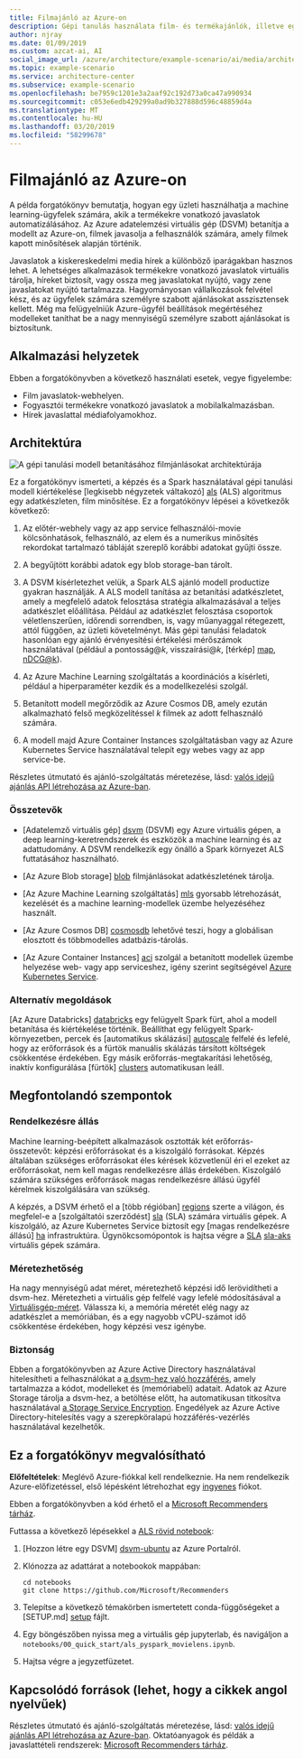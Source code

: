 ```yaml
---
title: Filmajánló az Azure-on
description: Gépi tanulás használata film- és termékajánlók, illetve egyéb javaslatok automatizálására Azure-beli modell betanítására szolgáló gépi tanulási megoldások és Azure Data Science Virtual Machine (DSVM) használatával.
author: njray
ms.date: 01/09/2019
ms.custom: azcat-ai, AI
social_image_url: /azure/architecture/example-scenario/ai/media/architecture-movie-recommender.png
ms.topic: example-scenario
ms.service: architecture-center
ms.subservice: example-scenario
ms.openlocfilehash: be7959c1201e3a2aaf92c192d73a0ca47a990934
ms.sourcegitcommit: c053e6edb429299a0ad9b327888d596c48859d4a
ms.translationtype: MT
ms.contentlocale: hu-HU
ms.lasthandoff: 03/20/2019
ms.locfileid: "58299678"
---
```

# <a name="movie-recommendations-on-azure"></a>Filmajánló az Azure-on

A példa forgatókönyv bemutatja, hogyan egy üzleti használhatja a machine learning-ügyfelek számára, akik a termékekre vonatkozó javaslatok automatizálásához. Az Azure adatelemzési virtuális gép (DSVM) betanítja a modellt az Azure-on, filmek javasolja a felhasználók számára, amely filmek kapott minősítések alapján történik.

Javaslatok a kiskereskedelmi media hírek a különböző iparágakban hasznos lehet. A lehetséges alkalmazások termékekre vonatkozó javaslatok virtuális tárolja, híreket biztosít, vagy ossza meg javaslatokat nyújtó, vagy zene javaslatokat nyújtó tartalmazza. Hagyományosan vállalkozások felvétel kész, és az ügyfelek számára személyre szabott ajánlásokat asszisztensek kellett. Még ma felügyelniük Azure-ügyfél beállítások megértéséhez modelleket taníthat be a nagy mennyiségű személyre szabott ajánlásokat is biztosítunk.

## <a name="relevant-use-cases"></a>Alkalmazási helyzetek

Ebben a forgatókönyvben a következő használati esetek, vegye figyelembe:

* Film javaslatok-webhelyen.
* Fogyasztói termékekre vonatkozó javaslatok a mobilalkalmazásban.
* Hírek javaslattal médiafolyamokhoz.

## <a name="architecture"></a>Architektúra

![A gépi tanulási modell betanításához filmjánlásokat architektúrája][architecture]

Ez a forgatókönyv ismerteti, a képzés és a Spark használatával gépi tanulási modell kiértékelése [legkisebb négyzetek váltakozó] [ als] (ALS) algoritmus egy adatkészleten, film minősítése. Ez a forgatókönyv lépései a következők következő:

1. Az előtér-webhely vagy az app service felhasználói-movie kölcsönhatások, felhasználó, az elem és a numerikus minősítés rekordokat tartalmazó tábláját szereplő korábbi adatokat gyűjti össze.

2. A begyűjtött korábbi adatok egy blob storage-ban tárolt.

3. A DSVM kísérletezhet velük, a Spark ALS ajánló modell productize gyakran használják. A ALS modell tanítása az betanítási adatkészletet, amely a megfelelő adatok felosztása stratégia alkalmazásával a teljes adatkészlet előállítása. Például az adatkészlet felosztása csoportok véletlenszerűen, időrendi sorrendben, is, vagy műanyaggal rétegezett, attól függően, az üzleti követelményt. Más gépi tanulási feladatok hasonlóan egy ajánló érvényesítési értékelési mérőszámok használatával (például a pontosság\@*k*, visszaírási\@*k*, [térkép] [ map], [nDCG\@k][ndcg]).

4. Az Azure Machine Learning szolgáltatás a koordinációs a kísérleti, például a hiperparaméter kezdik és a modellkezelési szolgál.

5. Betanított modell megőrződik az Azure Cosmos DB, amely ezután alkalmazható felső megközelítéssel *k* filmek az adott felhasználó számára.

6. A modell majd Azure Container Instances szolgáltatásban vagy az Azure Kubernetes Service használatával telepít egy webes vagy az app service-be.

Részletes útmutató és ajánló-szolgáltatás méretezése, lásd: [valós idejű ajánlás API létrehozása az Azure-ban][ref-arch].

### <a name="components"></a>Összetevők

* [Adatelemző virtuális gép] [ dsvm] (DSVM) egy Azure virtuális gépen, a deep learning-keretrendszerek és eszközök a machine learning és az adattudomány. A DSVM rendelkezik egy önálló a Spark környezet ALS futtatásához használható.

* [Az Azure Blob storage] [ blob] filmjánlásokat adatkészletének tárolja.

* [Az Azure Machine Learning szolgáltatás] [ mls] gyorsabb létrehozását, kezelését és a machine learning-modellek üzembe helyezéséhez használt.

* [Az Azure Cosmos DB] [ cosmosdb] lehetővé teszi, hogy a globálisan elosztott és többmodelles adatbázis-tárolás.

* [Az Azure Container Instances] [ aci] szolgál a betanított modellek üzembe helyezése web- vagy app serviceshez, igény szerint segítségével [Azure Kubernetes Service][aks].

### <a name="alternatives"></a>Alternatív megoldások

[Az Azure Databricks] [ databricks] egy felügyelt Spark fürt, ahol a modell betanítása és kiértékelése történik. Beállíthat egy felügyelt Spark-környezetben, percek és [automatikus skálázási] [ autoscale] felfelé és lefelé, hogy az erőforrások és a fürtök manuális skálázás társított költségek csökkentése érdekében. Egy másik erőforrás-megtakarítási lehetőség, inaktív konfigurálása [fürtök] [ clusters] automatikusan leáll.

## <a name="considerations"></a>Megfontolandó szempontok

### <a name="availability"></a>Rendelkezésre állás

Machine learning-beépített alkalmazások osztották két erőforrás-összetevőt: képzési erőforrásokat és a kiszolgáló forrásokat. Képzés általában szükséges erőforrásokat éles kérések közvetlenül éri el ezeket az erőforrásokat, nem kell magas rendelkezésre állás érdekében. Kiszolgáló számára szükséges erőforrások magas rendelkezésre állású ügyfél kérelmek kiszolgálására van szükség.

A képzés, a DSVM érhető el a [több régióban] [ regions] szerte a világon, és megfelel-e a [szolgáltatói szerződést] [ sla] (SLA) számára virtuális gépek. A kiszolgáló, az Azure Kubernetes Service biztosít egy [magas rendelkezésre állású] [ ha] infrastruktúra. Ügynökcsomópontok is hajtsa végre a [SLA] [ sla-aks] virtuális gépek számára.

### <a name="scalability"></a>Méretezhetőség

Ha nagy mennyiségű adat méret, méretezhető képzési idő lerövidítheti a dsvm-hez. Méretezheti a virtuális gép felfelé vagy lefelé módosításával a [Virtuálisgép-méret][vm-size]. Válassza ki, a memória méretét elég nagy az adatkészlet a memóriában, és a egy nagyobb vCPU-számot idő csökkentése érdekében, hogy képzési vesz igénybe.

### <a name="security"></a>Biztonság

Ebben a forgatókönyvben az Azure Active Directory használatával hitelesítheti a felhasználókat a [a dsvm-hez való hozzáférés][dsvm-id], amely tartalmazza a kódot, modelleket és (memóriabeli) adatait. Adatok az Azure Storage tárolja a dsvm-hez, a betöltése előtt, ha automatikusan titkosítva használatával [a Storage Service Encryption][storage-security]. Engedélyek az Azure Active Directory-hitelesítés vagy a szerepköralapú hozzáférés-vezérlés használatával kezelhetők.

## <a name="deploy-this-scenario"></a>Ez a forgatókönyv megvalósítható

**Előfeltételek**: Meglévő Azure-fiókkal kell rendelkeznie. Ha nem rendelkezik Azure-előfizetéssel, első lépésként létrehozhat egy [ingyenes][free] fiókot.

Ebben a forgatókönyvben a kód érhető el a [Microsoft Recommenders tárház][github].

Futtassa a következő lépésekkel a [ALS rövid notebook][notebook]:

1. [Hozzon létre egy DSVM] [ dsvm-ubuntu] az Azure Portalról.

2. Klónozza az adattárat a notebookok mappában:

    ```shell
    cd notebooks
    git clone https://github.com/Microsoft/Recommenders
    ```

3. Telepítse a következő témakörben ismertetett conda-függőségeket a [SETUP.md] [ setup] fájlt.

4. Egy böngészőben nyissa meg a virtuális gép jupyterlab, és navigáljon a `notebooks/00_quick_start/als_pyspark_movielens.ipynb`.

5. Hajtsa végre a jegyzetfüzetet.

## <a name="related-resources"></a>Kapcsolódó források (lehet, hogy a cikkek angol nyelvűek)

Részletes útmutató és ajánló-szolgáltatás méretezése, lásd: [valós idejű ajánlás API létrehozása az Azure-ban][ref-arch]. Oktatóanyagok és példák a javaslattételi rendszerek: [Microsoft Recommenders tárház][github].

[architecture]: ./media/architecture-movie-recommender.png
[aci]: /azure/container-instances/container-instances-overview
[aad]: /azure/active-directory-b2c/active-directory-b2c-overview
[aks]: /azure/aks/intro-kubernetes
[als]: https://spark.apache.org/docs/latest/ml-collaborative-filtering.html
[autoscale]: https://docs.azuredatabricks.net/user-guide/clusters/sizing.html#autoscaling
[blob]: /azure/storage/blobs/storage-blobs-introduction
[clusters]: https://docs.azuredatabricks.net/user-guide/clusters/configure.html
[cosmosdb]: /azure/cosmos-db/introduction
[databricks]: /azure/azure-databricks/what-is-azure-databricks
[dsvm]: /azure/machine-learning/data-science-virtual-machine/overview
[dsvm-id]: /azure/machine-learning/data-science-virtual-machine/dsvm-common-identity
[dsvm-ubuntu]: /azure/machine-learning/data-science-virtual-machine/dsvm-ubuntu-intro
[free]: https://azure.microsoft.com/free/?WT.mc_id=A261C142F
[github]: https://github.com/Microsoft/Recommenders
[ha]: /azure/aks/container-service-quotas
[map]: https://en.wikipedia.org/wiki/Evaluation_measures_(information_retrieval)
[mls]: /azure/machine-learning/service/
[n-tier]: /azure/architecture/reference-architectures/n-tier/n-tier-cassandra
[ndcg]: https://en.wikipedia.org/wiki/Discounted_cumulative_gain
[notebook]: https://github.com/Microsoft/Recommenders/notebooks/00_quick_start/als_pyspark_movielens.ipynb
[ref-arch]: /azure/architecture/reference-architectures/ai/real-time-recommendation
[regions]: https://azure.microsoft.com/en-us/global-infrastructure/services/?products=virtual-machines&regions=all
[resiliency]: /azure/architecture/resiliency/
[sec-docs]: /azure/security/
[setup]: https://github.com/Microsoft/Recommenders/blob/master/SETUP.md%60
[sla]: https://azure.microsoft.com/en-us/support/legal/sla/virtual-machines/v1_8/
[sla-aks]: https://azure.microsoft.com/en-us/support/legal/sla/kubernetes-service/v1_0/
[storage-security]: /azure/storage/common/storage-service-encryption
[vm-size]: /azure/virtual-machines/virtual-machines-linux-change-vm-size

